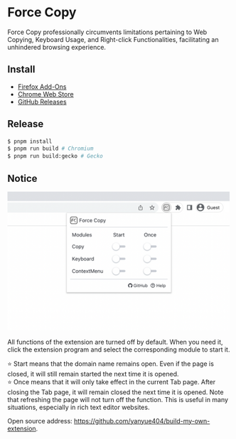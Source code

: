 # Force Copy

Force Copy professionally circumvents limitations pertaining to Web Copying, Keyboard Usage, and Right-click Functionalities, facilitating an unhindered browsing experience.

## Install

* [Firefox Add-Ons](https://addons.mozilla.org/en-US/firefox/addon/force-copy/)
* [Chrome Web Store](https://chrome.google.com/webstore/detail/force-copy/cceclgeciefpanebkfkogecbjjchmico)
* [GitHub Releases](https://github.com/yanyue404/build-my-own-extension/releases)

## Release

```bash
$ pnpm install
$ pnpm run build # Chromium
$ pnpm run build:gecko # Gecko
```

## Notice

<img src="./public/misc//poster.png" width="500">

All functions of the extension are turned off by default. When you need it, click the extension program and select the corresponding module to start it.

⭐ Start means that the domain name remains open. Even if the page is closed, it will still remain started the next time it is opened.  
⭐ Once means that it will only take effect in the current Tab page. After closing the Tab page, it will remain closed the next time it is opened. Note that refreshing the page will not turn off the function. This is useful in many situations, especially in rich text editor websites.

Open source address: https://github.com/yanyue404/build-my-own-extension.



